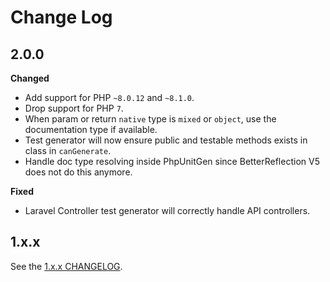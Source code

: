 # Change Log

## 2.0.0

**Changed**

- Add support for PHP `~8.0.12` and `~8.1.0`.
- Drop support for PHP `7`.
- When param or return `native` type is `mixed` or `object`, use the documentation type if available.
- Test generator will now ensure public and testable methods exists in class in `canGenerate`.
- Handle doc type resolving inside PhpUnitGen since BetterReflection V5 does not do this anymore.

**Fixed**

- Laravel Controller test generator will correctly handle API controllers.

## 1.x.x

See the [1.x.x CHANGELOG](https://github.com/paul-thebaud/phpunitgen-core/blob/1.x.x/CHANGELOG.md).
